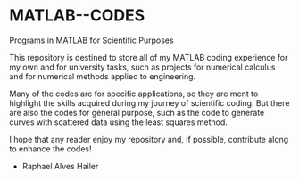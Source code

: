# MATLAB--CODES
Programs in MATLAB for Scientific Purposes

This repository is destined to store all of my MATLAB coding experience for my own and for university tasks, such as projects for numerical calculus and for numerical methods applied to engineering.

Many of the codes are for specific applications, so they are ment to highlight the skills acquired during my journey of scientific coding. But there are also the codes for general purpose, such as the code to generate curves with scattered data using the least squares method.

I hope that any reader enjoy my repository and, if possible, contribute along to enhance the codes!

- Raphael Alves Hailer
